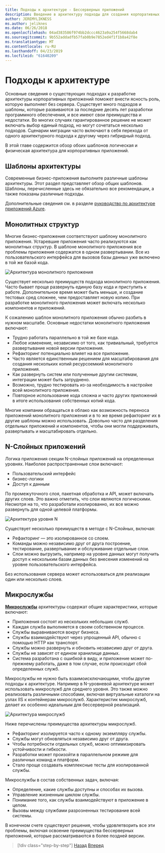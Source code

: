 ```yaml
---
title: Подходы к архитектуре - Бессерверных приложений
description: Введение в архитектуру подходы для создания корпоративных облачных приложений, из N-уровневые архитектуры для бессерверной.
author: JEREMYLIKNESS
ms.author: jeliknes
ms.date: 06/26/2018
ms.openlocfilehash: 04ad383586f974bb2dccc4623a9a254f5668dab4
ms.sourcegitcommit: 9b552addadfb57fab0b9e7852ed4f1f1b8a42f8e
ms.translationtype: MT
ms.contentlocale: ru-RU
ms.lasthandoff: 04/23/2019
ms.locfileid: "61640209"
---
```

# <a name="architecture-approaches"></a>Подходы к архитектуре

Основные сведения о существующих подходах к разработке архитектуры корпоративных приложений поможет внести ясность роль, которую выполняет без сервера. Существует много подходов и шаблоны, которые развиваются за последние десять лет разработки программного обеспечения, и все имеют свои преимущества и недостатки. Во многих случаях гарантированное решение не может включать выбор единый подход, но могут сочетаться несколько подходов. Сценарии миграции часто включают в себя перехода от одного архитектурного подхода к другому через гибридный подход.

В этой главе содержится обзор обоих шаблонов логическая и физическая архитектура для корпоративных приложений.

## <a name="architecture-patterns"></a>Шаблоны архитектуры

Современные бизнес-приложения выполните различные шаблоны архитектуры. Этот раздел представляет обзор общих шаблонов. Шаблоны, перечисленные здесь не обязательно все рекомендации, а также показаны различные подходы.

Дополнительные сведения см. в разделе [руководство по архитектуре приложений Azure](https://docs.microsoft.com/azure/architecture/guide/).

## <a name="monoliths"></a>Монолитных структур

Многие бизнес-приложения соответствуют шаблону монолитного приложения. Устаревшие приложения часто реализуются как монолитных структур. В шаблоне монолитного приложения все проблемы приложения содержатся в одном развертывании. Все из пользовательского интерфейса для вызовов базы данных уже включено в той же базой кода.

![Архитектура монолитного приложения](./media/monolith-architecture.png)

Существует несколько преимуществ подхода монолитного приложения. Часто бывает проще развернуть единую базу кода и приступить к работе. Дополнительное время может быть меньше, и создание тестовых сред сложнее, чем предоставляет новую копию. При разработке монолитного приложения может включать несколько компонентов и приложений.

К сожалению шаблон монолитного приложения обычно разбить в нужном масштабе. Основные недостатки монолитного приложения включают:

* Трудно работать параллельно в той же базе кода.
* Любое изменение, независимо от того, как тривиальный, требуется развертывание новой версии приложения.
* Рефакторинг потенциально влияет на все приложение.
* Часто является единственным решением для масштабирования для создания нескольких копий ресурсоемкий монолитного приложения.
* Как развернуть систем или полученные другим системам, интеграции может быть затруднено.
* Возможно, трудно тестировать из-за необходимость в настройке всей монолитного приложения.
* Повторное использование кода сложна и часто других приложений в итоге использования собственных копий кода.

Многие компании обращаться в облако как возможность переноса приложений монолитного приложения и в то же время рефакторинг их в другие шаблоны можно использовать. Довольно часто для разделения отдельных приложений и компонентов, чтобы они могли поддерживать, развертывать и масштабировать отдельно.

## <a name="n-layer-applications"></a>N-Слойных приложений

Логика приложения секции N-слойных приложений на определенных уровнях. Наиболее распространенные слои включают:

* Пользовательский интерфейс
* бизнес-логики
* Доступ к данным

По промежуточного слоя, пакетная обработка и API, может включать других слоев. Это важно отметить, что слои являются логическими. Несмотря на то, что разработали изолированно, их все можно развернуть для одной целевой платформы.

![Архитектура уровня N](./media/n-layer-architecture.png)

Существует несколько преимуществ в методе с N-Слойных, включая:

* Рефакторинг — это изолированное со слоем.
* Команды можно независимо друг от друга построение, тестирование, развертывание и обслуживание отдельные слои.
* Слои можно выгрузить, например на уровне данных могут получить доступ к нескольким базам данных без внесения изменений на уровне пользовательского интерфейса.

Без использования сервера может использоваться для реализации один или несколько слоев.

## <a name="microservices"></a>Микрослужбы

**[Микрослужбы](https://docs.microsoft.com/azure/architecture/guide/architecture-styles/microservices)**  архитектуры содержат общие характеристики, которые включают:

* Приложения состоят из нескольких небольших служб.
* Каждая служба выполняется в своем собственном процессе.
* Службы выравниваются вокруг бизнеса.
* Службы взаимодействуют через упрощенный API, обычно с помощью HTTP как транспорт.
* Службы можно развернуть и обновить независимо друг от друга.
* Службы не зависят от едином хранилище данных.
* Система разработана с ошибкой в виду, и приложение может по-прежнему работать, даже в том случае, если происходит сбой определенных служб.

Микрослужбы не нужно быть взаимоисключающими, чтобы другие подходы к архитектуре. Например в N-уровневой архитектуре может использовать микрослужб для среднего уровня. Это также можно реализовать различными способами, включая виртуальные каталоги на узлах IIS к контейнерам микрослужб. Характеристик микрослужб, делает их особенно идеальным для бессерверной реализаций.

![Архитектура микрослужб](./media/microservices-architecture.png)

Ниже перечислены преимущества архитектуры микрослужб.

* Рефакторинг изолируется часто к одному экземпляру службы.
* Службы могут обновляться независимо друг от друга.
* Чтобы потребности отдельных служб, можно оптимизировать устойчивости и гибкости.
* Разработки может произойти в параллельном режиме для различных команд и платформ.
* Стало проще создавать комплексные тесты для изолированной службы.

Микрослужбы в состав собственных задач, включая:

* Определение, какие службы доступны и способах их вызова.
* Управление жизненным циклом службы.
* Понимание того, как службы взаимодействуют в приложение в целом.
* Вызовы между службами разрозненных тестирование всей системы.

В конечном счете существуют решения, чтобы удовлетворить все эти проблемы, включая освоение преимущества бессерверных приложений, которые рассматриваются в более поздней версии.

>[!div class="step-by-step"]
>[Назад](index.md)
>[Вперед](architecture-deployment-approaches.md)